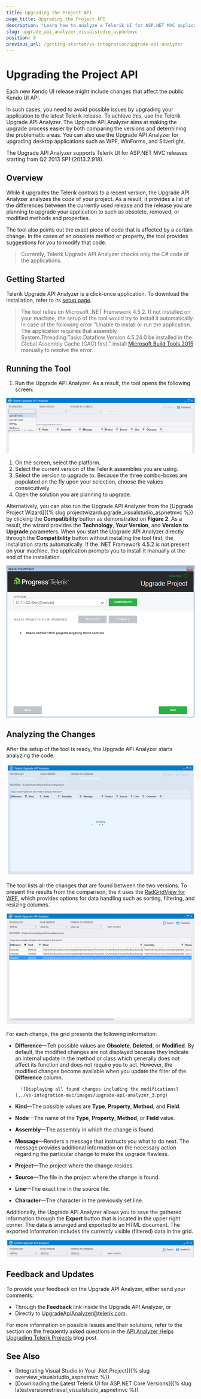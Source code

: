 ```yaml
---
title: Upgrading the Project API
page_title: Upgrading the Project API
description: "Learn how to analyze a Telerik UI for ASP.NET MVC application."
slug: upgrade_api_analyzer_visualstudio_aspnetmvc
position: 8
previous_url: /getting-started/vs-integration/upgrade-api-analyzer
---
```


# Upgrading the Project API

Each new Kendo UI release might include changes that affect the public Kendo UI API.

In such cases, you need to avoid possible issues by upgrading your application to the latest Telerik release. To achieve this, use the Telerik Upgrade API Analyzer. The Upgrade API Analyzer aims at making the upgrade process easier by both comparing the versions and determining the problematic areas. You can also use the Upgrade API Analyzer for upgrading desktop applications such as WPF, WinForms, and Silverlight.

The Upgrade API Analyzer supports Telerik UI for ASP.NET MVC releases starting from Q2 2013 SP1 (2013.2.918).

## Overview

While it upgrades the Telerik controls to a recent version, the Upgrade API Analyzer analyzes the code of your project. As a result, it provides a list of the differences between the currently used release and the release you are planning to upgrade your application to such as obsolete, removed, or modified methods and properties.

The tool also points out the exact piece of code that is affected by a certain change. In the cases of an obsolete method or property, the tool provides suggestions for you to modify that code.

> Currently, Telerik Upgrade API Analyzer checks only the C# code of the applications.

## Getting Started

Telerik Upgrade API Analyzer is a click-once application. To download the installation, refer to its [setup page](https://demos.telerik.com/UpgradeAPIAnalyzer/setup.exe).

> The tool relies on Microsoft .NET Framework 4.5.2. If not installed on your machine, the setup of the tool would try to install it automatically.
> In case of the following error "Unable to install or run the application. The application requires that assembly System.Threading.Tasks.Dataflow Version 4.5.24.0 be installed in the Global Assembly Cache (GAC) first." install [Microsoft Build Tools 2015](https://www.microsoft.com/en-us/download/details.aspx?id=48159) manually to resolve the error.

## Running the Tool

1. Run the Upgrade API Analyzer. As a result, the tool opens the following screen:

![The initial screen of Telerik Upgrade API Analyzer](../vs-integration-mvc/images/upgrade-api-analyzer_0.png)

1. On the screen, select the platform.
1. Select the current version of the Telerik assemblies you are using.
1. Select the version to upgrade to. Because the three combo-boxes are populated on the fly upon your selection, choose the values consecutively.
1. Open the solution you are planning to upgrade.

Alternatively, you can also run the Upgrade API Analyzer from the [Upgrade Project Wizard]({% slug projectwizardupgrade_visualstudio_aspnetmvc %}) by clicking the **Compatibility** button as demonstrated on **Figure 2**. As a result, the wizard provides the **Technology**, **Your Version**, and **Version to Upgrade** parameters. When you start the Upgrade API Analyzer directly through the **Compatibility** button without installing the tool first, the installation starts automatically. If the .NET Framework 4.5.2 is not present on your machine, the application prompts you to install it manually at the end of the installation.

![The Compatibility button in the Upgrade API Analyzer](../vs-integration-mvc/images/upgrade-api-analyzer_5.png)

## Analyzing the Changes

After the setup of the tool is ready, the Upgrade API Analyzer starts analyzing the code.

![The tool starts analyzing as soon as you open a solution](../vs-integration-mvc/images/upgrade-api-analyzer_1.png)

The tool lists all the changes that are found between the two versions. To present the results from the comparison, the it uses the [RadGridView for WPF](https://docs.telerik.com/devtools/wpf/controls/radgridview/overview2.html), which provides options for data handling such as sorting, filtering, and resizing columns.

![The Upgrade API Analyzer lists the found differences](../vs-integration-mvc/images/upgrade-api-analyzer_2.png)

For each change, the grid presents the following information:

* **Difference**&mdash;Teh possible values are **Obsolete**, **Deleted**, or **Modified**. By default, the modified changes are not displayed because they indicate an internal update in the method or class which generally does not affect its function and does not require you to act. However, the modified changes become available when you update the filter of the **Difference** column.

		![Displaying all found changes including the modifications](../vs-integration-mvc/images/upgrade-api-analyzer_3.png)

* **Kind**&mdash;The possible values are **Type**, **Property**, **Method**, and **Field**.
* **Node**&mdash;The name of the **Type**, **Property**, **Method**, or **Field** value.
* **Assembly**&mdash;The assembly in which the change is found.
* **Message**&mdash;Renders a message that instructs you what to do next. The message provides additional information on the necessary action regarding the particular change to make the upgrade flawless.
* **Project**&mdash;The project where the change resides.
* **Source**&mdash;The file in the project where the change is found.
* **Line**&mdash;The exact line in the source file.
* **Character**&mdash;The character in the previously set line.

Additionally, the Upgrade API Analyzer allows you to save the gathered information through the **Export** button that is located in the upper right corner. The data is arranged and exported to an HTML document. The exported information includes the currently visible (filtered) data in the grid.

![The Upgrade API Analyzer allows an HTML export functionality](../vs-integration-mvc/images/upgrade-api-analyzer_4.png)

## Feedback and Updates

To provide your feedback on the Upgrade API Analyzer, either send your comments:

* Through the **Feedback** link inside the Upgrade API Analyzer, or
* Directly to [UpgradeApiAnalyzer@telerik.com](mailto:UpgradeApiAnalyzer@telerik.com).

For more information on possible issues and their solutions, refer to the section on the frequently asked questions in the [API Analyzer Helps Upgrading Telerik Projects](https://www.telerik.com/blogs/api-analyzer-helps-upgrading-telerik-projects) blog post.

## See Also

* [Integrating Visual Studio in Your .Net Project]({% slug overview_visualstudio_aspnetmvc %})
* [Downloading the Latest Telerik UI for ASP.NET Core Versions]({% slug latestversionretrieval_visualstudio_aspnetmvc %})
